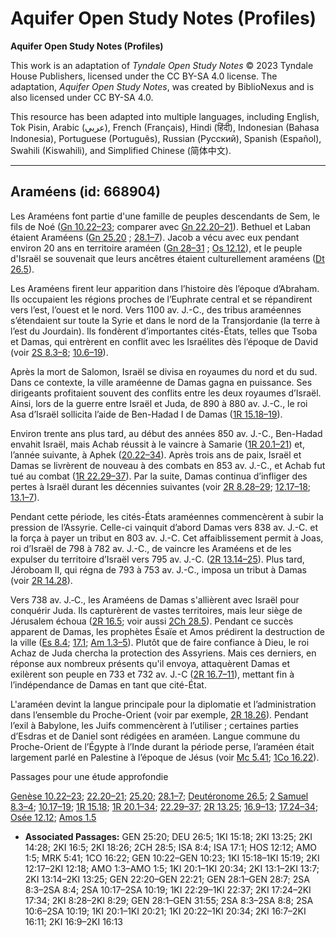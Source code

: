 # Aquifer Open Study Notes (Profiles)

**Aquifer Open Study Notes (Profiles)**

This work is an adaptation of *Tyndale Open Study Notes* © 2023 Tyndale House Publishers, licensed under the CC BY\-SA 4\.0 license. The adaptation, *Aquifer Open Study Notes*, was created by BiblioNexus and is also licensed under CC BY\-SA 4\.0\.

This resource has been adapted into multiple languages, including English, Tok Pisin, Arabic (عربي), French (Français), Hindi (हिंदी), Indonesian (Bahasa Indonesia), Portuguese (Português), Russian (Русский), Spanish (Español), Swahili (Kiswahili), and Simplified Chinese (简体中文).



--------------------------------

## Araméens (id: 668904)

Les Araméens font partie d'une famille de peuples descendants de Sem, le fils de Noé ([Gn 10\.22–23](https://ref.ly/Gen10:22-Gen10:23); comparer avec [Gn 22\.20–21](https://ref.ly/Gen22:20-Gen22:21)). Bethuel et Laban étaient Araméens ([Gn 25\.20](https://ref.ly/Gen25:20) ; [28\.1–7](https://ref.ly/Gen28:1-Gen28:7)). Jacob a vécu avec eux pendant environ 20 ans en territoire araméen ([Gn 28–31](https://ref.ly/Gen28:1-Gen31:55) ; [Os 12\.12](https://ref.ly/Hos12:12)), et le peuple d'Israël se souvenait que leurs ancêtres étaient culturellement araméens ([Dt 26\.5](https://ref.ly/Deut26:5)).

Les Araméens firent leur apparition dans l’histoire dès l’époque d’Abraham. Ils occupaient les régions proches de l’Euphrate central et se répandirent vers l’est, l’ouest et le nord. Vers 1100 av. J.\-C., des tribus araméennes s’étendaient sur toute la Syrie et dans le nord de la Transjordanie (la terre à l’est du Jourdain). Ils fondèrent d’importantes cités\-États, telles que Tsoba et Damas, qui entrèrent en conflit avec les Israélites dès l’époque de David (voir [2S 8\.3–8](https://ref.ly/2Sam8:3-2Sam8:8); [10\.6–19](https://ref.ly/2Sam10:6-2Sam10:19)).

Après la mort de Salomon, Israël se divisa en royaumes du nord et du sud. Dans ce contexte, la ville araméenne de Damas gagna en puissance. Ses dirigeants profitaient souvent des conflits entre les deux royaumes d’Israël. Ainsi, lors de la guerre entre Israël et Juda, de 890 à 880 av. J.\-C., le roi Asa d’Israël sollicita l’aide de Ben\-Hadad I de Damas ([1R 15\.18–19](https://ref.ly/1Kgs15:18-1Kgs15:19)).

Environ trente ans plus tard, au début des années 850 av. J.\-C., Ben\-Hadad envahit Israël, mais Achab réussit à le vaincre à Samarie ([1R 20\.1–21](https://ref.ly/1Kgs20:1-1Kgs20:21)) et, l’année suivante, à Aphek ([20\.22–34](https://ref.ly/1Kgs20:22-1Kgs20:34)). Après trois ans de paix, Israël et Damas se livrèrent de nouveau à des combats en 853 av. J.\-C., et Achab fut tué au combat ([1R 22\.29–37](https://ref.ly/1Kgs22:29-1Kgs22:37)). Par la suite, Damas continua d’infliger des pertes à Israël durant les décennies suivantes (voir [2R 8\.28–29](https://ref.ly/2Kgs8:28-2Kgs8:29); [12\.17–18](https://ref.ly/2Kgs12:17-2Kgs12:18); [13\.1–7](https://ref.ly/2Kgs13:1-2Kgs13:7)).

Pendant cette période, les cités\-États araméennes commencèrent à subir la pression de l’Assyrie. Celle\-ci vainquit d’abord Damas vers 838 av. J.\-C. et la força à payer un tribut en 803 av. J.\-C. Cet affaiblissement permit à Joas, roi d’Israël de 798 à 782 av. J.\-C., de vaincre les Araméens et de les expulser du territoire d’Israël vers 795 av. J.\-C. ([2R 13\.14–25](https://ref.ly/2Kgs13:14-2Kgs13:25)). Plus tard, Jéroboam II, qui régna de 793 à 753 av. J.\-C., imposa un tribut à Damas (voir [2R 14\.28](https://ref.ly/2Kgs14:28)).

Vers 738 av. J.‑C., les Araméens de Damas s'allièrent avec Israël pour conquérir Juda. Ils capturèrent de vastes territoires, mais leur siège de Jérusalem échoua ([2R 16\.5](https://ref.ly/2Kgs16:5); voir aussi [2Ch 28\.5](https://ref.ly/2Chr28:5)). Pendant ce succès apparent de Damas, les prophètes Ésaïe et Amos prédirent la destruction de la ville ([Es 8\.4](https://ref.ly/Isa8:4); [17\.1](https://ref.ly/Isa17:1); [Am 1\.3–5](https://ref.ly/Amos1:3-Amos1:5)). Plutôt que de faire confiance à Dieu, le roi Achaz de Juda chercha la protection des Assyriens. Mais ces derniers, en réponse aux nombreux présents qu'il envoya, attaquèrent Damas et exilèrent son peuple en 733 et 732 av. J.\-C ([2R 16\.7–11](https://ref.ly/2Kgs16:7-2Kgs16:11)), mettant fin à l’indépendance de Damas en tant que cité\-État.

L'araméen devint la langue principale pour la diplomatie et l’administration dans l’ensemble du Proche\-Orient (voir par exemple, [2R 18\.26](https://ref.ly/2Kgs18:26)). Pendant l’exil à Babylone, les Juifs commencèrent à l’utiliser ; certaines parties d’Esdras et de Daniel sont rédigées en araméen. Langue commune du Proche\-Orient de l’Égypte à l’Inde durant la période perse, l’araméen était largement parlé en Palestine à l’époque de Jésus (voir [Mc 5\.41](https://ref.ly/Mark5:41); [1Co 16\.22](https://ref.ly/1Cor16:22)).

Passages pour une étude approfondie

[Genèse 10\.22–23](https://ref.ly/Gen10:22-Gen10:23); [22\.20–21](https://ref.ly/Gen22:20-Gen22:21); [25\.20](https://ref.ly/Gen25:20); [28\.1–7](https://ref.ly/Gen28:1-Gen28:7); [Deutéronome 26\.5](https://ref.ly/Deut26:5); [2 Samuel 8\.3–4](https://ref.ly/2Sam8:3-2Sam8:4); [10\.17–19](https://ref.ly/2Sam10:17-2Sam10:19); [1R 15\.18](https://ref.ly/1Kgs15:18); [1R 20\.1–34](https://ref.ly/1Kgs20:1-1Kgs20:34); [22\.29–37](https://ref.ly/1Kgs22:29-1Kgs22:37); [2R 13\.25](https://ref.ly/2Kgs13:25); [16\.9–13](https://ref.ly/2Kgs16:9-2Kgs16:13); [17\.24–34](https://ref.ly/2Kgs17:24-2Kgs17:34); [Osée 12\.12](https://ref.ly/Hos12:12); [Amos 1\.5](https://ref.ly/Amos1:5)

* **Associated Passages:** GEN 25:20; DEU 26:5; 1KI 15:18; 2KI 13:25; 2KI 14:28; 2KI 16:5; 2KI 18:26; 2CH 28:5; ISA 8:4; ISA 17:1; HOS 12:12; AMO 1:5; MRK 5:41; 1CO 16:22; GEN 10:22–GEN 10:23; 1KI 15:18–1KI 15:19; 2KI 12:17–2KI 12:18; AMO 1:3–AMO 1:5; 1KI 20:1–1KI 20:34; 2KI 13:1–2KI 13:7; 2KI 13:14–2KI 13:25; GEN 22:20–GEN 22:21; GEN 28:1–GEN 28:7; 2SA 8:3–2SA 8:4; 2SA 10:17–2SA 10:19; 1KI 22:29–1KI 22:37; 2KI 17:24–2KI 17:34; 2KI 8:28–2KI 8:29; GEN 28:1–GEN 31:55; 2SA 8:3–2SA 8:8; 2SA 10:6–2SA 10:19; 1KI 20:1–1KI 20:21; 1KI 20:22–1KI 20:34; 2KI 16:7–2KI 16:11; 2KI 16:9–2KI 16:13

